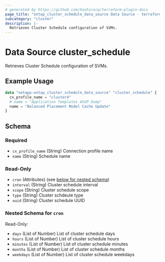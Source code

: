 ```yaml
---
# generated by https://github.com/hashicorp/terraform-plugin-docs
page_title: "ontap_cluster_schedule_data_source Data Source - terraform-provider-netapp-ontap"
subcategory: "cluster"
description: |-
  Retrieves Cluster Schedule configuration of SVMs.
---
```


# Data Source cluster_schedule

Retrieves Cluster Schedule configuration of SVMs.

## Example Usage
```terraform
data "netapp-ontap_cluster_schedule_data_source" "cluster_schedule" {
  cx_profile_name = "cluster4"
  # name = "Application Templates ASUP Dump"
  name = "Balanced Placement Model Cache Update"
}
```


<!-- schema generated by tfplugindocs -->
## Schema

### Required

- `cx_profile_name` (String) Connection profile name
- `name` (String) Schedule name

### Read-Only

- `cron` (Attributes) (see [below for nested schema](#nestedatt--cron))
- `interval` (String) Cluster schedule interval
- `scope` (String) Cluster schedule scope
- `type` (String) Cluster schdeule type
- `uuid` (String) Cluster schedule UUID

<a id="nestedatt--cron"></a>
### Nested Schema for `cron`

Read-Only:

- `days` (List of Number) List of cluster schedule days
- `hours` (List of Number) List of cluster schedule hours
- `minutes` (List of Number) List of cluster schedule minutes
- `months` (List of Number) List of cluster schedule months
- `weekdays` (List of Number) List of cluster schedule weekdays


